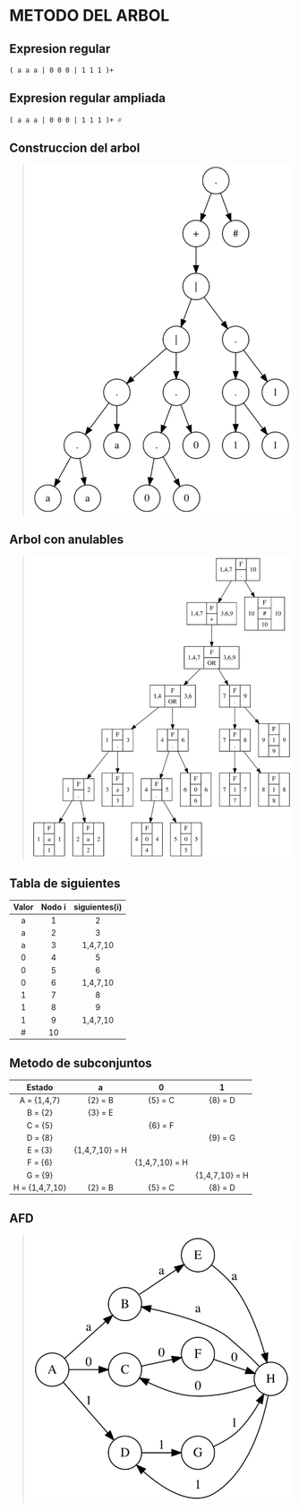 # __METODO DEL ARBOL__
## __Expresion regular__
```sh
( a a a | 0 0 0 | 1 1 1 )+ 
```
## __Expresion regular ampliada__
```sh
( a a a | 0 0 0 | 1 1 1 )+ #
```
## __Construccion del arbol__
>![](imagenes/arbol1.svg)

## __Arbol con anulables__
>![](imagenes/arbol2.svg)

## __Tabla de siguientes__
| Valor | Nodo i | siguientes(i) |
|:-----:|:------:|:-------------:|
| a     | 1      | 2             |
| a     | 2      | 3             |
| a     | 3      | 1,4,7,10      |
| 0     | 4      | 5             |
| 0     | 5      | 6             |
| 0     | 6      | 1,4,7,10      |
| 1     | 7      | 8             |
| 1     | 8      | 9             |
| 1     | 9      | 1,4,7,10      |
| #     | 10     |               |

## __Metodo de subconjuntos__
| Estado         | a              | 0              | 1              |
|:--------------:|:--------------:|:--------------:|:--------------:|
| A = {1,4,7}    | {2} = B        | {5} = C        | {8} = D        |
| B = {2}        | {3} = E        |                |                |
| C = {5}        |                | {6} = F        |                |
| D = {8}        |                |                | {9} = G        |
| E = {3}        | {1,4,7,10} = H |                |                |
| F = {6}        |                | {1,4,7,10} = H |                |
| G = {9}        |                |                | {1,4,7,10} = H |
| H = {1,4,7,10} | {2} = B        | {5} = C        | {8} = D        |

## __AFD__
>![](imagenes/afda1.svg)

